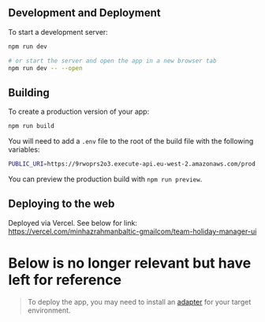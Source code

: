## Development and Deployment

To start a development server:

```bash
npm run dev

# or start the server and open the app in a new browser tab
npm run dev -- --open
```

## Building

To create a production version of your app:

```bash
npm run build
```

You will need to add a `.env` file to the root of the build file with the following variables:

```bash
PUBLIC_URI=https://9rwoprs2o3.execute-api.eu-west-2.amazonaws.com/prod
```

You can preview the production build with `npm run preview`.

## Deploying to the web

Deployed via Vercel. See below for link:
https://vercel.com/minhazrahmanbaltic-gmailcom/team-holiday-manager-ui

# Below is no longer relevant but have left for reference

> To deploy the app, you may need to install an [adapter](https://kit.svelte.dev/docs/adapters) for your target environment.
